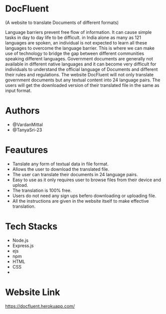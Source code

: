 # DocFluent
(A website to translate Documents of different formats)

Language barriers prevent free flow of information. It can cause simple tasks in day to day life to be difficult. in India alone as many as 121 languages are spoken, an individual is not expected to learn all these languages to overcome the language barrier. This is where we can make use of technology to bridge the gap between different communities speaking different languages. Government documents are generally not available in different native languages and it can become very difficult for individuals to understand the official language of Documents and different their rules and regulations. The website DocFluent will not only translate government documents but any textual content into 24 language pairs. The users will get the downloaded version of their translated file in the same as input format.

# Authors
* @VardanMittal
* @TanyaSri-23


# Feautures
* Tanslate any form of textual data in file format.
* Allows the user to download the translated file.
* The user can translate their documents in 24 language pairs.
* Easy to use as it only requires user to browse files from their device and upload.
* The translation is 100% free.
* Users do not need any sign ups befero downloading or uploading file.
* All the instructions are given in the website itself to make effective translation.


# Tech Stacks
* Node.js
* Express.js
* ejs
* npm
* HTML
* CSS
*
# Website Link
https://docfluent.herokuapp.com/
